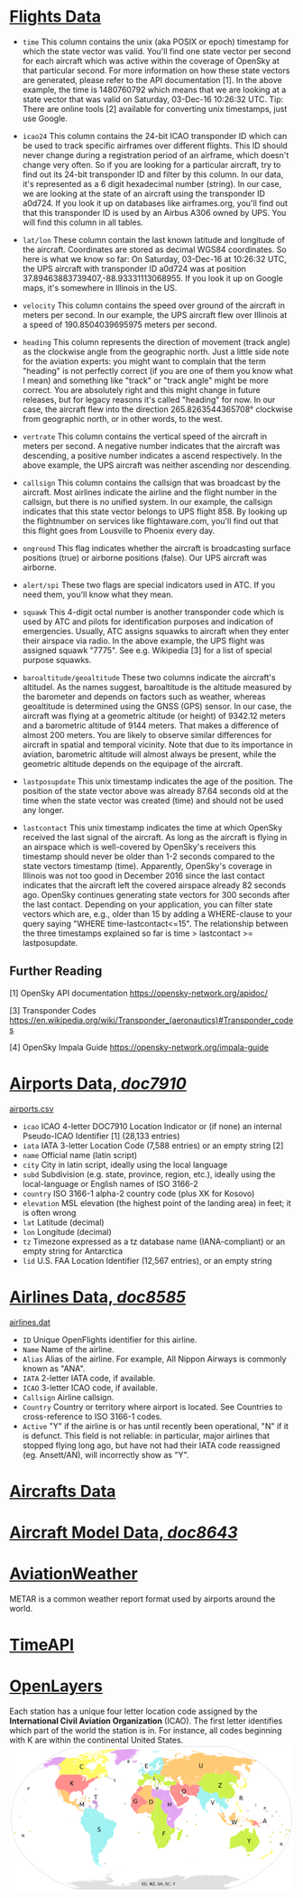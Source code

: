 # [Flights Data](https://opensky-network.org/datasets/states/)

- `time` This column contains the unix (aka POSIX or epoch) timestamp for which the state vector was valid. You'll find one state vector per second for each aircraft which was active within the coverage of OpenSky at that particular second. For more information on how these state vectors are generated, please refer to the API documentation [1]. In the above example, the time is 1480760792 which means that we are looking at a state vector that was valid on Saturday, 03-Dec-16 10:26:32 UTC. Tip: There are online tools [2] available for converting unix timestamps, just use Google.

- `icao24` This column contains the 24-bit ICAO transponder ID which can be used to track specific airframes over different flights. This ID should never change during a registration period of an airframe, which doesn't change very often. So if you are looking for a particular aircraft, try to find out its 24-bit transponder ID and filter by this column. In our data, it's represented as a 6 digit hexadecimal number (string). In our case, we are looking at the state of an aircraft using the transponder ID a0d724. If you look it up on databases like airframes.org, you'll find out that this transponder ID is used by an Airbus A306 owned by UPS. You will find this column in all tables.

- `lat/lon` These column contain the last known latitude and longitude of the aircraft. Coordinates are stored as decimal WGS84 coordinates. So here is what we know so far: On Saturday, 03-Dec-16 at 10:26:32 UTC, the UPS aircraft with transponder ID a0d724 was at position 37.89463883739407,-88.93331113068955. If you look it up on Google maps, it's somewhere in Illinois in the US.

- `velocity` This column contains the speed over ground of the aircraft in meters per second. In our example, the UPS aircraft flew over Illinois at a speed of 190.8504039695975 meters per second.

- `heading` This column represents the direction of movement (track angle) as the clockwise angle from the geographic north. Just a little side note for the aviation experts: you might want to complain that the term "heading" is not perfectly correct (if you are one of them you know what I mean) and something like "track" or "track angle" might be more correct. You are absolutely right and this might change in future releases, but for legacy reasons it's called "heading" for now. In our case, the aircraft flew into the direction 265.8263544365708° clockwise from geographic north, or in other words, to the west.

- `vertrate` This column contains the vertical speed of the aircraft in meters per second. A negative number indicates that the aircraft was descending, a positive number indicates a ascend respectively. In the above example, the UPS aircraft was neither ascending nor descending.

- `callsign` This column contains the callsign that was broadcast by the aircraft. Most airlines indicate the airline and the flight number in the callsign, but there is no unified system. In our example, the callsign indicates that this state vector belongs to UPS flight 858. By looking up the flightnumber on services like flightaware.com, you'll find out that this flight goes from Lousville to Phoenix every day.

- `onground` This flag indicates whether the aircraft is broadcasting surface positions (true) or airborne positions (false). Our UPS aircraft was airborne.

- `alert/spi` These two flags are special indicators used in ATC. If you need them, you'll know what they mean.

- `squawk` This 4-digit octal number is another transponder code which is used by ATC and pilots for identification purposes and indication of emergencies. Usually, ATC assigns squawks to aircraft when they enter their airspace via radio. In the above example, the UPS flight was assigned squawk "7775". See e.g. Wikipedia [3] for a list of special purpose squawks.

- `baroaltitude/geoaltitude` These two columns indicate the aircraft's altitudel. As the names suggest, baroaltitude is the altitude measured by the barometer and depends on factors such as weather, whereas geoaltitude is determined using the GNSS (GPS) sensor. In our case, the aircraft was flying at a geometric altitude (or height) of 9342.12 meters and a barometric altitude of 9144 meters. That makes a difference of almost 200 meters. You are likely to observe similar differences for aircraft in spatial and temporal vicinity. Note that due to its importance in aviation, barometric altitude will almost always be present, while the geometric altitude depends on the equipage of the aircraft.

- `lastposupdate` This unix timestamp indicates the age of the position. The position of the state vector above was already 87.64 seconds old at the time when the state vector was created (time) and should not be used any longer.

- `lastcontact` This unix timestamp indicates the time at which OpenSky received the last signal of the aircraft. As long as the aircraft is flying in an airspace which is well-covered by OpenSky's receivers this timestamp should never be older than 1-2 seconds compared to the state vectors timestamp (time). Apparently, OpenSky's coverage in Illinois was not too good in December 2016 since the last contact indicates that the aircraft left the covered airspace already 82 seconds ago. OpenSky continues generating state vectors for 300 seconds after the last contact. Depending on your application, you can filter state vectors which are, e.g., older than 15 by adding a WHERE-clause to your query saying "WHERE time-lastcontact<=15". The relationship between the three timestamps explained so far is time > lastcontact >= lastposupdate.

## Further Reading

[1] OpenSky API documentation
https://opensky-network.org/apidoc/

[3] Transponder Codes
https://en.wikipedia.org/wiki/Transponder_(aeronautics)#Transponder_codes

[4] OpenSky Impala Guide
https://opensky-network.org/impala-guide

# [Airports Data, _doc7910_](https://github.com/mborsetti/airportsdata/tree/main)

[airports.csv](./airports.csv)

- `icao` ICAO 4-letter DOC7910 Location Indicator or (if none) an internal Pseudo-ICAO Identifier [1] (28,133 entries)
- `iata` IATA 3-letter Location Code (7,588 entries) or an empty string [2]
- `name` Official name (latin script)
- `city` City in latin script, ideally using the local language
- `subd` Subdivision (e.g. state, province, region, etc.), ideally using the local-language or English names of ISO 3166-2
- `country` ISO 3166-1 alpha-2 country code (plus XK for Kosovo)
- `elevation` MSL elevation (the highest point of the landing area) in feet; it is often wrong
- `lat` Latitude (decimal)
- `lon` Longitude (decimal)
- `tz` Timezone expressed as a tz database name (IANA-compliant) or an empty string for Antarctica
- `lid` U.S. FAA Location Identifier (12,567 entries), or an empty string

# [Airlines Data, _doc8585_](https://openflights.org/data.php#airline)

[airlines.dat](./airlines.dat)

- `ID` Unique OpenFlights identifier for this airline.
- `Name` Name of the airline.
- `Alias` Alias of the airline. For example, All Nippon Airways is commonly known as "ANA".
- `IATA` 2-letter IATA code, if available.
- `ICAO` 3-letter ICAO code, if available.
- `Callsign` Airline callsign.
- `Country` Country or territory where airport is located. See Countries to cross-reference to ISO 3166-1 codes.
- `Active` "Y" if the airline is or has until recently been operational, "N" if it is defunct. This field is not reliable: in particular, major airlines that stopped flying long ago, but have not had their IATA code reassigned (eg. Ansett/AN), will incorrectly show as "Y".

# [Aircrafts Data](https://opensky-network.org/datasets/metadata/)

# [Aircraft Model Data, _doc8643_](https://doc8643.com)

# [AviationWeather](https://aviationweather.gov/data/api/)

METAR is a common weather report format used by airports around the world.

# [TimeAPI](https://www.timeapi.io/swagger/index.html)

# [OpenLayers](https://openlayers.org/)

Each station has a unique four letter location code assigned by the **International Civil Aviation Organization** (ICAO). The first letter identifies which part of the world the station is in. For instance, all codes beginning with K are within the continental United States.
![World ICAO](ICAO_FirstLetter.svg)
